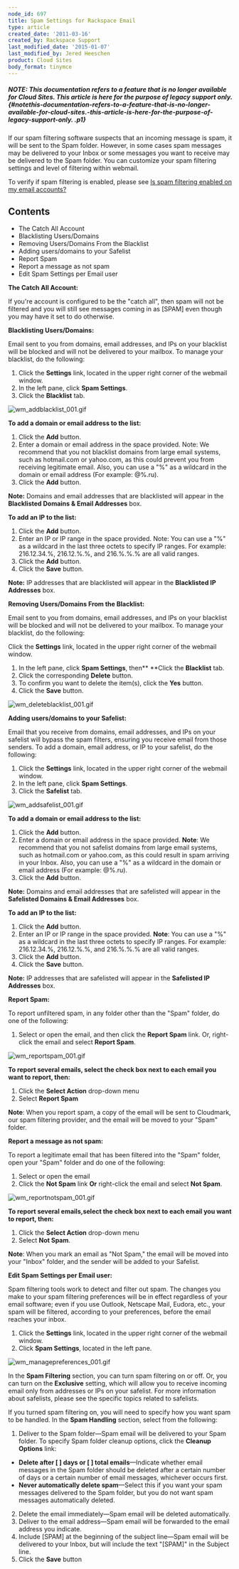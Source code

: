 ```yaml
---
node_id: 697
title: Spam Settings for Rackspace Email
type: article
created_date: '2011-03-16'
created_by: Rackspace Support
last_modified_date: '2015-01-07'
last_modified_by: Jered Heeschen
product: Cloud Sites
body_format: tinymce
---
```




##### <span>NOTE: *This documentation refers to a feature that is no longer available for Cloud Sites.  This article is here for the purpose of legacy support only.*</span> {#notethis-documentation-refers-to-a-feature-that-is-no-longer-available-for-cloud-sites.-this-article-is-here-for-the-purpose-of-legacy-support-only. .p1}





<span><span>If our spam filtering software suspects that an incoming
message is spam, it will be sent to the Spam folder. However, in some
cases spam messages may be delivered to your Inbox or some messages you
want to receive may be delivered to the Spam folder. You can customize
your spam filtering settings and level of filtering within
webmail.</span></span>

<span><span>To verify if spam filtering is enabled, please see [Is spam
filtering enabled on my email
accounts?](/knowledge_center/index.php/Is_spam_filtering_enabled_on_my_email_accounts%3F "Is spam filtering enabled on my email accounts?")</span></span>

<div id="toctitle">

<span><span>Contents</span></span>
----------------------------------

</div>

-   <span><span><span class="toctext">The Catch All
    Account</span></span></span>
-   <span><span><span class="toctext">Blacklisting
    Users/Domains</span></span></span>
-   <span><span><span class="toctext">Removing Users/Domains From the
    Blacklist</span></span></span>
-   <span><span><span class="toctext">Adding users/domains to your
    Safelist</span></span></span>
-   <span><span><span class="toctext">Report Spam</span></span></span>
-   <span><span><span class="toctext">Report a message as not
    spam</span></span></span>
-   <span><span><span class="toctext">Edit Spam Settings per Email
    user</span></span></span>



<span><span>**The Catch All Account:**</span></span>

<span><span>If you're account is configured to be the "catch all", then
spam will not be filtered and you will still see messages coming in as
\[SPAM\] even though you may have it set to do otherwise.</span></span>

<span><span>**Blacklisting Users/Domains:**</span></span>

<span><span>Email sent to you from domains, email addresses, and IPs on
your blacklist will be blocked and will not be delivered to your
mailbox. To manage your blacklist, do the following:</span></span>

1.  <span><span>Click the **Settings** link, located in the upper right
    corner of the webmail window.</span></span>
2.  <span><span>In the left pane, click **Spam Settings**.</span></span>
3.  <span><span>Click the **Blacklist** tab.</span></span>

![wm\_addblacklist\_001.gif](http://www.rackspace.com/apps/support/media/wm_addblacklist_001.gif)

<span><span>**To add a domain or email address to the
list:**</span></span>

1.  <span><span>Click the **Add** button.</span></span>
2.  <span><span>Enter a domain or email address in the space provided.
    Note: We recommend that you not blacklist domains from large email
    systems, such as hotmail.com or yahoo.com, as this could prevent you
    from receiving legitimate email. Also, you can use a "%" as a
    wildcard in the domain or email address (For
    example: @%.ru).</span></span>
3.  <span><span>Click the **Add** button.</span></span>

<span><span>**Note:** Domains and email addresses that are blacklisted
will appear in the **Blacklisted Domains & Email
Addresses** box.</span></span>



<span><span>**To add an IP to the list:**</span></span>

1.  <span><span>Click the **Add** button.</span></span>
2.  <span><span>Enter an IP or IP range in the space provided. Note: You
    can use a "%" as a wildcard in the last three octets to specify
    IP ranges. For example: 216.12.34.%, 216.12.%.%, and 216.%.%.% are
    all valid ranges.</span></span>
3.  <span><span>Click the **Add** button.</span></span>
4.  <span>Click the **Save** button.</span>

<span><span>**Note:** IP addresses that are blacklisted will appear in
the **Blacklisted IP Addresses** box.</span></span>



<span><span>**Removing Users/Domains From the Blacklist:**</span></span>

<span><span>Email sent to you from domains, email addresses, and IPs on
your blacklist will be blocked and will not be delivered to your
mailbox. To manage your blacklist, do the following:</span></span>

<span><span>Click the **Settings** link, located in the upper right
corner of the webmail window.</span></span>

1.  <span><span>In the left pane, click **Spam Settings**,
    then** **</span></span>Click the **Blacklist** tab.
2.  <span><span>Click the corresponding **Delete** button.</span></span>
3.  <span><span>To confirm you want to delete the item(s), click
    the **Yes** button.</span></span>
4.  <span><span>Click the **Save** button.</span></span>

![wm\_deleteblacklist\_001.gif](http://www.rackspace.com/apps/support/media/wm_deleteblacklist_001.gif)

<span><span>**Adding users/domains to your Safelist:**</span></span>

<span><span>Email that you receive from domains, email addresses, and
IPs on your safelist will bypass the spam filters, ensuring you receive
email from those senders. To add a domain, email address, or IP to your
safelist, do the following:  </span></span>

1.  <span><span>Click the **Settings** link, located in the upper right
    corner of the webmail window.</span></span>
2.  <span><span>In the left pane, click **Spam Settings**.</span></span>
3.  <span><span>Click the **Safelist** tab.</span></span>

![wm\_addsafelist\_001.gif](http://www.rackspace.com/apps/support/media/wm_addsafelist_001.gif)

<span><span>**To add a domain or email address to the
list:**</span></span>

1.  <span><span>Click the **Add** button.</span></span>
2.  <span><span>Enter a domain or email address in the space provided.
    **Note**: We recommend that you not safelist domains from large
    email systems, such as hotmail.com or yahoo.com, as this could
    result in spam arriving in your Inbox. Also, you can use a "%" as a
    wildcard in the domain or email address (For
    example: @%.ru).</span></span>
3.  <span><span>Click the **Add** button.</span></span>

<span><span>**Note:** Domains and email addresses that are safelisted
will appear in the **Safelisted Domains & Email
Addresses** box. </span></span>


<span><span>**To add an IP to the list:**</span></span>

1.  <span><span>Click the **Add** button.</span></span>
2.  <span><span>Enter an IP or IP range in the space provided. **Note**:
    You can use a "%" as a wildcard in the last three octets to specify
    IP ranges. For example: 216.12.34.%, 216.12.%.%, and 216.%.%.% are
    all valid ranges.</span></span>
3.  <span><span>Click the **Add** button.</span></span>
4.  <span><span>Click the **Save** button.</span></span>

<span><span>**Note:** IP addresses that are safelisted will appear in
the **Safelisted IP Addresses** box. </span></span>



<span><span>**Report Spam:**</span></span>

<span><span>To report unfiltered spam, in any folder other than the
"Spam" folder, do one of the following:</span></span>

1.  <span><span>Select or open the email, and then click the **Report
    Spam** link. Or, right-click the email and select **Report
    Spam**.</span></span>

![wm\_reportspam\_001.gif](http://www.rackspace.com/apps/support/media/wm_reportspam_001.gif)

<span><span>**To report several emails, select the check box next to
each email you want to report, then:**</span></span>

1.  <span><span>Click the **Select Action** drop-down menu</span></span>
2.  <span><span>Select **Report Spam**</span></span>

<span><span>**Note**: When you report spam, a copy of the email will be
sent to Cloudmark, our spam filtering provider, and the email will be
moved to your "Spam" folder.</span></span>



<span><span>**Report a message as not spam:**</span></span>

<span><span>To report a legitimate email that has been filtered into the
"Spam" folder, open your "Spam" folder and do one of the
following:</span></span>

1.  <span><span>Select or open the email</span></span>
2.  <span><span>Click the **Not Spam** link **Or** right-click the email
    and select **Not Spam**</span>.</span>

![wm\_reportnotspam\_001.gif](http://www.rackspace.com/apps/support/media/wm_reportnotspam_001.gif)

<span><span>**To report several emails,select the check box next to each
email you want to report, then:**</span></span>

1.  <span><span>Click the **Select Action** drop-down menu</span></span>
2.  <span><span>Select **Not Spam**.</span></span>

<span><span>**Note**: When you mark an email as "Not Spam," the email
will be moved into your "Inbox" folder, and the sender will be added to
your Safelist.</span></span>



<span><span>**Edit Spam Settings per Email user:**</span></span>

<span><span>Spam filtering tools work to detect and filter out spam. The
changes you make to your spam filtering preferences will be in effect
regardless of your email software; even if you use Outlook, Netscape
Mail, Eudora, etc., your spam will be filtered, according to your
preferences, before the email reaches your inbox.</span></span>

1.  <span><span>Click the **Settings** link, located in the upper right
    corner of the webmail window.</span></span>
2.  <span><span>Click **Spam Settings**, located in the
    left pane.</span></span>

![wm\_managepreferences\_001.gif](http://www.rackspace.com/apps/support/media/wm_managepreferences_001.gif)

<span><span>In the **Spam Filtering** section, you can turn spam
filtering on or off. Or, you can turn on the **Exclusive** setting,
which will allow you to receive incoming email only from addresses or
IPs on your safelist. For more information about safelists, please see
the specific topics related to safelists.</span></span>

<span><span>If you turned spam filtering on, you will need to specify
how you want spam to be handled. In the **Spam Handling** section,
select from the following:</span></span>

1.  <span><span>Deliver to the Spam folder&mdash;Spam email will be delivered
    to your Spam folder. To specify Spam folder cleanup options, click
    the **Cleanup Options** link:</span></span>

-   <span><span>**Delete after \[    \] days or \[    \] total
    emails**&mdash;Indicate whether email messages in the Spam folder should
    be deleted after a certain number of days or a certain number of
    email messages, whichever occurs first.</span></span>
-   <span><span>**Never automatically delete spam**&mdash;Select this if you
    want your spam messages delivered to the Spam folder, but you do not
    want spam messages automatically deleted.</span></span>

2.  <span><span>Delete the email immediately&mdash;Spam email will be
    deleted automatically.</span></span>
3.  <span><span>Deliver to the email address&mdash;Spam email will be
    forwarded to the email address you indicate.</span></span>
4.  <span><span>Include \[SPAM\] at the beginning of the subject
    line&mdash;Spam email will be delivered to your Inbox, but will include
    the text "\[SPAM\]" in the Subject line.</span></span>
5.  <span><span>Click the **Save** button</span></span>


